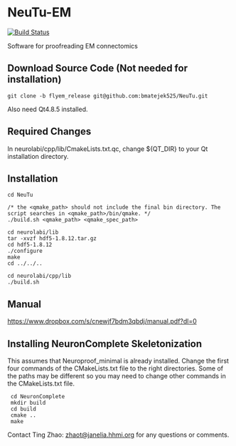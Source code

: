 NeuTu-EM
=====

[![Build Status](https://drone.io/github.com/janelia-flyem/NeuTu/status.png)](https://drone.io/github.com/janelia-flyem/NeuTu/latest)

Software for proofreading EM connectomics

## Download Source Code (Not needed for installation)

    git clone -b flyem_release git@github.com:bmatejek525/NeuTu.git

Also need Qt4.8.5 installed.

## Required Changes

In neurolabi/cpp/lib/CmakeLists.txt.qc, change ${QT_DIR} to your Qt installation directory.

## Installation

    cd NeuTu

    /* the <qmake_path> should not include the final bin directory. The script searches in <qmake_path>/bin/qmake. */
    ./build.sh <qmake_path> <qmake_spec_path>

    cd neurolabi/lib
    tar -xvzf hdf5-1.8.12.tar.gz
    cd hdf5-1.8.12
    ./configure
    make
    cd ../../..

    cd neurolabi/cpp/lib
    ./build.sh

## Manual

https://www.dropbox.com/s/cnewjf7bdm3qbdj/manual.pdf?dl=0

## Installing NeuronComplete Skeletonization

This assumes that Neuroproof_minimal is already installed. Change the first four commands of the CMakeLists.txt file to the right directories. Some of the paths may be different so you may need to change other commands in the CMakeLists.txt file.

     cd NeuronComplete
     mkdir build
     cd build
     cmake ..
     make

Contact Ting Zhao: zhaot@janelia.hhmi.org for any questions or comments.